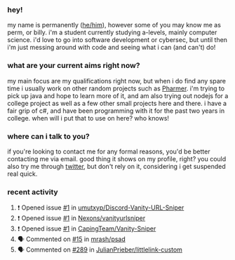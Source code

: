 ### hey!
my name is permanently ([he/him](https://pronoun.is/he)), however some of you may know me as perm, or billy. i'm a student currently studying a-levels, mainly computer science. i'd love to go into software development or cybersec, but until then i'm just messing around with code and seeing what i can (and can't) do!

### what are your current aims right now?
my main focus are my qualifications right now, but when i do find any spare time i usually work on other random projects such as [Pharmer](https://github.com/Permanently/Pharmer). i'm trying to pick up java and hope to learn more of it, and am also trying out nodejs for a college project as well as a few other small projects here and there. i have a fair grip of c#, and have been programming with it for the past two years in college. when will i put that to use on here? who knows!

### where can i talk to you?
if you're looking to contact me for any formal reasons, you'd be better contacting me via email. good thing it shows on my profile, right? you could also try me through [twitter](https://twitter.com/permanentlay), but don't rely on it, considering i get suspended real quick.

### recent activity
<!--START_SECTION:activity-->
1. ❗️ Opened issue [#1](https://github.com/umutxyp/Discord-Vanity-URL-Sniper/issues/1) in [umutxyp/Discord-Vanity-URL-Sniper](https://github.com/umutxyp/Discord-Vanity-URL-Sniper)
2. ❗️ Opened issue [#1](https://github.com/Nexons/vanityurlsniper/issues/1) in [Nexons/vanityurlsniper](https://github.com/Nexons/vanityurlsniper)
3. ❗️ Opened issue [#1](https://github.com/CapingTeam/Vanity-Sniper/issues/1) in [CapingTeam/Vanity-Sniper](https://github.com/CapingTeam/Vanity-Sniper)
4. 🗣 Commented on [#15](https://github.com/mrash/psad/issues/15) in [mrash/psad](https://github.com/mrash/psad)
5. 🗣 Commented on [#289](https://github.com/JulianPrieber/littlelink-custom/issues/289) in [JulianPrieber/littlelink-custom](https://github.com/JulianPrieber/littlelink-custom)
<!--END_SECTION:activity-->
